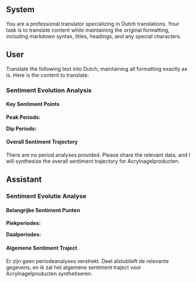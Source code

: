 ## System

You are a professional translator specializing in Dutch translations. 
Your task is to translate content while maintaining the original formatting, including markdown syntax, 
titles, headings, and any special characters.

## User

Translate the following text into Dutch, maintaining all formatting exactly as is.
Here is the content to translate:

### Sentiment Evolution Analysis

#### Key Sentiment Points
**Peak Periods:**

**Dip Periods:**

#### Overall Sentiment Trajectory
There are no period analyses provided. Please share the relevant data, and I will synthesize the overall sentiment trajectory for Acrylnagelproducten.


## Assistant

### Sentiment Evolutie Analyse

#### Belangrijke Sentiment Punten
**Piekperiodes:**

**Daalperiodes:**

#### Algemene Sentiment Traject
Er zijn geen periodeanalyses verstrekt. Deel alstublieft de relevante gegevens, en ik zal het algemene sentiment traject voor Acrylnagelproducten synthetiseren.

